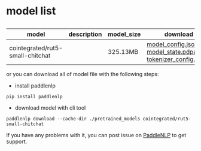 #  model list

##  

| model  | description | model_size  | download         |
| --- | --- | --- | --- |
|cointegrated/rut5-small-chitchat|  | 325.13MB | [model_config.json](https://bj.bcebos.com/paddlenlp/models/community/cointegrated/rut5-small-chitchat/model_config.json)<br>[model_state.pdparams](https://bj.bcebos.com/paddlenlp/models/community/cointegrated/rut5-small-chitchat/model_state.pdparams)<br>[tokenizer_config.json](https://bj.bcebos.com/paddlenlp/models/community/cointegrated/rut5-small-chitchat/tokenizer_config.json) |

or you can download all of model file with the following steps:

* install paddlenlp

```shell
pip install paddlenlp
```

* download model with cli tool

```shell
paddlenlp download --cache-dir ./pretrained_models cointegrated/rut5-small-chitchat
```

If you have any problems with it, you can post issue on [PaddleNLP](https://github.com/PaddlePaddle/PaddleNLP) to get support.

